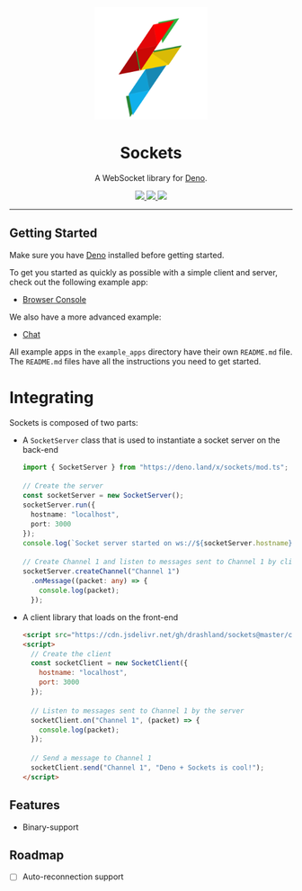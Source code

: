 <p align="center">
  <a href="https://drash.io">
    <img height="200" src="logo.svg" alt="Sockets">
  </a>
  <h1 align="center">Sockets</h1>
</p>
<p align="center">A WebSocket library for <a href="https://github.com/denoland/deno">Deno</a>.</p>
<p align="center">
  <a href="https://github.com/drashland/sockets/actions">
    <img src="https://img.shields.io/github/workflow/status/drashland/sockets/master?label=ci">
  </a>
  <a href="https://discord.gg/SgejNXq">
    <img src="https://img.shields.io/badge/chat-on%20discord-blue">
  </a>
  <a href="https://twitter.com/drash_land">
    <img src="https://img.shields.io/twitter/url?label=%40drash_land&style=social&url=https%3A%2F%2Ftwitter.com%2Fdrash_land">
  </a>
</p>

---

## Getting Started

Make sure you have [Deno](https://deno.land/) installed before getting started.

To get you started as quickly as possible with a simple client and server, check out the following example app:

* [Browser Console](./example_apps/browser_console)

We also have a more advanced example:

* [Chat](./example_apps/chat)

All example apps in the `example_apps` directory have their own `README.md` file. The `README.md` files have all the instructions you need to get started.

# Integrating

Sockets is composed of two parts:

* A `SocketServer` class that is used to instantiate a socket server on the back-end

    ```typescript
    import { SocketServer } from "https://deno.land/x/sockets/mod.ts";
    
    // Create the server
    const socketServer = new SocketServer();
    socketServer.run({
      hostname: "localhost",
      port: 3000
    });
    console.log(`Socket server started on ws://${socketServer.hostname}:${socketServer.port}`);

    // Create Channel 1 and listen to messages sent to Channel 1 by clients
    socketServer.createChannel("Channel 1")
      .onMessage((packet: any) => {
        console.log(packet);
      });
    ```

* A client library that loads on the front-end

    ```html
    <script src="https://cdn.jsdelivr.net/gh/drashland/sockets@master/client.js"></script>
    <script>
      // Create the client
      const socketClient = new SocketClient({
        hostname: "localhost",
        port: 3000
      });

      // Listen to messages sent to Channel 1 by the server
      socketClient.on("Channel 1", (packet) => {
        console.log(packet);
      });

      // Send a message to Channel 1
      socketClient.send("Channel 1", "Deno + Sockets is cool!");
    </script>
    ```

## Features
    
- Binary-support

## Roadmap

- [ ] Auto-reconnection support
